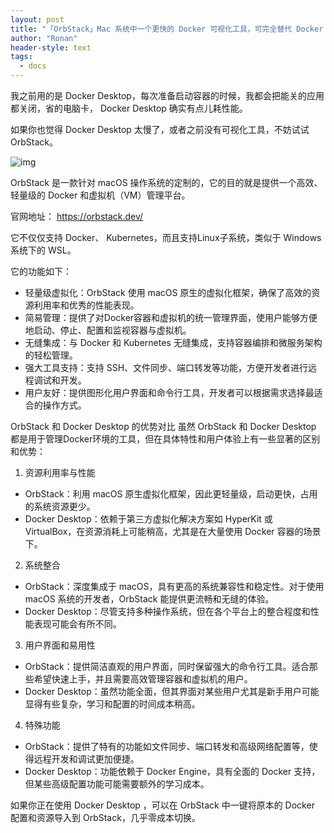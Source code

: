 ```yaml
---
layout: post
title: "「OrbStack」Mac 系统中一个更快的 Docker 可视化工具，可完全替代 Docker Desktop"
author: "Ronan"
header-style: text
tags:
  - docs
---
```

我之前用的是 Docker Desktop，每次准备启动容器的时候，我都会把能关的应用都关闭，省的电脑卡， Docker Desktop 确实有点儿耗性能。

如果你也觉得 Docker Desktop 太慢了，或者之前没有可视化工具，不妨试试 OrbStack。

![img](https://imgs-dx3.pages.dev/blog_imgs/orbstack.png)

OrbStack 是一款针对 macOS 操作系统的定制的，它的目的就是提供一个高效、轻量级的 Docker 和虚拟机（VM）管理平台。

官网地址： https://orbstack.dev/

它不仅仅支持 Docker、 Kubernetes，而且支持Linux子系统，类似于 Windows 系统下的 WSL。

它的功能如下：

- 轻量级虚拟化：OrbStack 使用 macOS 原生的虚拟化框架，确保了高效的资源利用率和优秀的性能表现。
- 简易管理：提供了对Docker容器和虚拟机的统一管理界面，使用户能够方便地启动、停止、配置和监视容器与虚拟机。
- 无缝集成：与 Docker 和 Kubernetes 无缝集成，支持容器编排和微服务架构的轻松管理。
- 强大工具支持：支持 SSH、文件同步、端口转发等功能，方便开发者进行远程调试和开发。
- 用户友好：提供图形化用户界面和命令行工具，开发者可以根据需求选择最适合的操作方式。

OrbStack 和 Docker Desktop 的优势对比
虽然 OrbStack 和 Docker Desktop 都是用于管理Docker环境的工具，但在具体特性和用户体验上有一些显著的区别和优势：

1. 资源利用率与性能

- OrbStack：利用 macOS 原生虚拟化框架，因此更轻量级，启动更快，占用的系统资源更少。
- Docker Desktop：依赖于第三方虚拟化解决方案如 HyperKit 或 VirtualBox，在资源消耗上可能稍高，尤其是在大量使用 Docker 容器的场景下。

2. 系统整合

- OrbStack：深度集成于 macOS，具有更高的系统兼容性和稳定性。对于使用 macOS 系统的开发者，OrbStack 能提供更流畅和无缝的体验。
- Docker Desktop：尽管支持多种操作系统，但在各个平台上的整合程度和性能表现可能会有所不同。

3. 用户界面和易用性

- OrbStack：提供简洁直观的用户界面，同时保留强大的命令行工具。适合那些希望快速上手，并且需要高效管理容器和虚拟机的用户。
- Docker Desktop：虽然功能全面，但其界面对某些用户尤其是新手用户可能显得有些复杂，学习和配置的时间成本稍高。

4. 特殊功能

- OrbStack：提供了特有的功能如文件同步、端口转发和高级网络配置等，使得远程开发和调试更加便捷。
- Docker Desktop：功能依赖于 Docker Engine，具有全面的 Docker 支持，但某些高级配置功能可能需要额外的学习成本。

如果你正在使用 Docker Desktop ，可以在 OrbStack 中一键将原本的 Docker 配置和资源导入到 OrbStack，几乎零成本切换。
